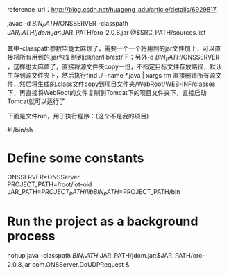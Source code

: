 reference_url：http://blog.csdn.net/huagong_adu/article/details/6929817

javac -d $BIN_PATH/$ONSSERVER -classpath $JAR_PATH/jdom.jar:$JAR_PATH/oro-2.0.8.jar @$SRC_PATH/sources.list 

其中-classpath参数毕竟太麻烦了，需要一个一个将用到的jar文件加上，可以直接将所有用到的.jar包复制到jdk/jer/lib/ext/下；另外-d $BIN_PATH/$ONSSERVER ，这样也太麻烦了，直接将源文件夹copy一份，不指定目标文件存放路径，默认生存到源文件夹下，然后执行find ./ -name *.java | xargs rm 直接删错所有源文件，然后将生成的.class文件copy到项目文件夹/WebRoot/WEB-INF/classes下，再直接将WebRoot的文件复制到Tomcat下的项目文件夹下，直接启动Tomcat就可以运行了

下面是文件run，用于执行程序：(这个不是我的项目)

#!/bin/sh  
  
# Define some constants  
ONSSERVER=ONSServer  
PROJECT_PATH=/root/iot-oid  
JAR_PATH=$PROJECT_PATH/lib  
BIN_PATH=$PROJECT_PATH/bin  
  
# Run the project as a background process  
nohup java -classpath $BIN_PATH:$JAR_PATH/jdom.jar:$JAR_PATH/oro-2.0.8.jar com.ONSServer.DoUDPRequest &  
